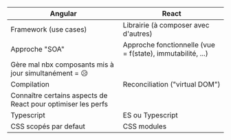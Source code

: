 
Angular|React
---|---
Framework (use cases) | Librairie (à composer avec d'autres)
Approche "SOA" | Approche fonctionnelle (vue = f(state), immutabilité, ...)
| Gère mal nbx composants mis à jour simultanément = 😥
Compilation | Reconciliation ("virtual DOM")
| Connaître certains aspects de React pour optimiser les perfs
Typescript | ES ou Typescript
CSS scopés par defaut | CSS modules